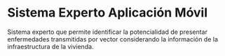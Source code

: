 # Sistema Experto Aplicación Móvil
Sistema experto que permite identificar la potencialidad de presentar enfermedades transmitidas por vector considerando la información de la infraestructura de la vivienda.
